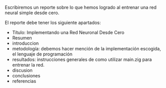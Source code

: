 Escribiremos un reporte sobre lo que hemos logrado al entrenar una red neural simple desde cero.

El reporte debe tener los siguiente apartados:

- Título: Implementando una Red Neuronal Desde Cero
- Resumen
- introduccion
- metodología: debemos hacer mención de la implementación escogida, el lenguaje de programación
- resultados: instrucciones generales de como utilizar main.zig para entrenar la red.
- discusion
- conclusiones
- referencias

